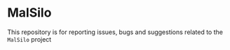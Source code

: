 # MalSilo

This repository is for reporting issues, bugs and suggestions related to the `MalSilo` project
